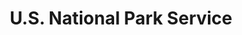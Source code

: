 ---
# This topic lives at
# https://digital.gov/topics/us-national-park-service

# Topic Title
title: "U.S. National Park Service"

# description — keep it short and clear
# summary: ""

# Weight
weight: 1

# For more information on managing topics,
# see https://github.com/GSA/digitalgov.gov/wiki/topics
---